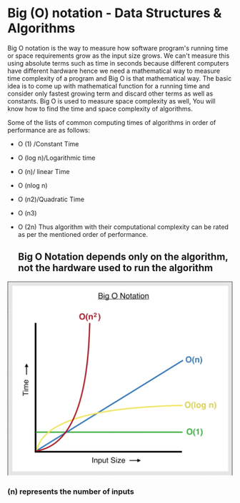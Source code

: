 # Big (O) notation - Data Structures & Algorithms

Big O notation is the way to measure how software program's running time or space requirements grow as the input size grows. We can't measure this using absolute terms such as time in seconds because different computers have different hardware hence we need a mathematical way to measure time complexity of a program and Big O is that mathematical way. The basic idea is to come up with mathematical function for a running time and consider only fastest growing term and discard other terms as well as constants. Big O is used to measure space complexity as well, You will know how to find the time and space complexity of algorithms.

Some of the lists of common computing times of algorithms in order of performance are as follows:

- O (1) /Constant Time
- O (log n)/Logarithmic time
- O (n)/ linear Time
- O (nlog n)
- O (n2)/Quadratic Time
- O (n3)
- O (2n)
  Thus algorithm with their computational complexity can be rated as per the mentioned order of performance.


  ## Big O Notation depends only on the algorithm, not the hardware used to run the algorithm


<p align="center"  >

![fullstack-c](./Big-O-n.png)

</p>

### (n) represents the number of inputs
